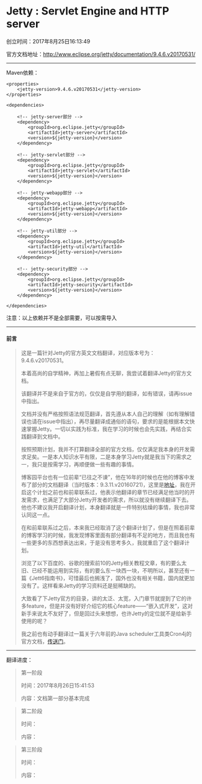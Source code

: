 # Jetty : Servlet Engine and HTTP server
创立时间：2017年8月25日16:13:49

官方文档地址：http://www.eclipse.org/jetty/documentation/9.4.6.v20170531/
- - -
Maven依赖：
```
<properties>
    <jetty-version>9.4.6.v20170531</jetty-version>
</properties>

<dependencies>

    <!-- jetty-server部分 -->
    <dependency>
        <groupId>org.eclipse.jetty</groupId>
        <artifactId>jetty-server</artifactId>
        <version>${jetty-version}</version>
    </dependency>

    <!-- jetty-servlet部分 -->
    <dependency>
        <groupId>org.eclipse.jetty</groupId>
        <artifactId>jetty-servlet</artifactId>
        <version>${jetty-version}</version>
    </dependency>

    <!-- jetty-webapp部分 -->
    <dependency>
        <groupId>org.eclipse.jetty</groupId>
        <artifactId>jetty-webapp</artifactId>
        <version>${jetty-version}</version>
    </dependency>

    <!-- jetty-util部分 -->
    <dependency>
        <groupId>org.eclipse.jetty</groupId>
        <artifactId>jetty-util</artifactId>
        <version>${jetty-version}</version>
    </dependency>

    <!-- jetty-security部分 -->
    <dependency>
        <groupId>org.eclipse.jetty</groupId>
        <artifactId>jetty-security</artifactId>
        <version>${jetty-version}</version>
    </dependency>

</dependencies>
```
注意：以上依赖并不是全部需要，可以按需导入
- - -
#### 前言
> 这是一篇针对Jetty的官方英文文档翻译，对应版本号为：9.4.6.v20170531。
>
> 本着高尚的自学精神，再加上暑假有点无聊，我尝试着翻译Jetty的官方文档。
>
> 该翻译并不是来自于官方的，仅仅是自学用的翻译，如有错误，请再issue中指出。
>
> 文档并没有严格按照语法规范翻译，首先遵从本人自己的理解（如有理解错误也请在issue中指出），再尽量翻译成通俗的语句，要求的是能根据本文快速掌握Jetty。一切以实践为标准，我在学习的时候也会先实践，再结合实践翻译到文档中。
>
> 按照预期计划，我并不打算翻译全部的官方文档，仅仅满足我本身的开发需求足矣。一是本人知识水平有限，二是本身学习Jetty就是我当下的需求之一，我只是按需学习，再顺便做一些有趣的事情。
>
> 博客园平台也有一位前辈“已往之不谏”，他在16年的时候也在他的博客中发布了部分的文档翻译（当时版本：9.3.11.v20160721)，这里是[地址](http://www.cnblogs.com/yiwangzhibujian/p/5832294.html)，我在开启这个计划之前也和前辈联系过，他表示他翻译的章节已经满足他当时的开发需求，也满足了大部分Jetty开发者的需求，所以就没有继续翻译下去。他也不建议我开启翻译计划，本身翻译就是一件特别枯燥的事情，我也非常认同这一点。
>
> 在和前辈联系过之后，本来我已经取消了这个翻译计划了，但是在照着前辈的博客学习的时候，我发现博客里面有部分翻译有不足的地方，而且我也有一些更多的东西想表达出来，于是没有思考多久，我就重启了这个翻译计划。
>
> 浏览了以下百度的、谷歌的搜索前10的Jetty相关教程文章，有的要么太旧、已经不能运用到实际，有的要么东一块西一块，不明所以，甚至还有一篇《Jett6指南书》，可惜最后也搁浅了，国外也没有相关书籍，国内就更加没有了。这样看来Jetty的学习资料还是挺稀缺的。
>
> 大致看了下Jetty官方的目录，讲的太泛、太宽，入门章节就提到了它的许多feature，但是并没有好好介绍它的核心feature——“嵌入式开发”，这对新手来说太不友好了，但是回过头来想想，也许Jetty的定位就不是给新手使用的呢？
>
> 我之前也有动手翻译过一篇关于六年前的Java scheduler工具类Cron4j的官方文档，[传送门](https://github.com/youyinnn/Cron4jTranslation)。
- - -



翻译进度：

> 第一阶段
>
> 时间：2017年8月26日15:41:53
>
> 内容：文档第一部分基本完成

> 第二阶段
>
> 时间：
>
> 内容：

> 第三阶段
>
> 时间：
>
> 内容：
